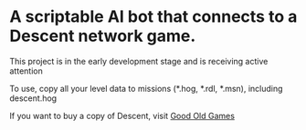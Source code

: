 # A scriptable AI bot that connects to a Descent network game.
This project is in the early development stage and is receiving active attention

To use, copy all your level data to missions (*.hog, *.rdl, *.msn), including descent.hog

If you want to buy a copy of Descent, visit [Good Old Games](http://www.gog.com/en/gamecard/descent_1_descent_2)
